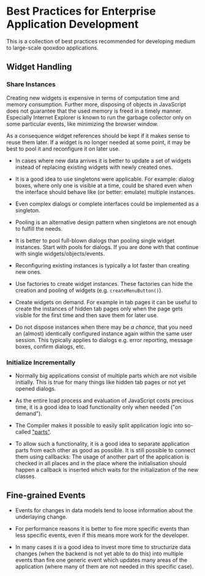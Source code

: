 # Best Practices for Enterprise Application Development

This is a collection of best practices recommended for
developing medium to large-scale qooxdoo applications.

## Widget Handling

### Share Instances

Creating new widgets is expensive in terms of computation time and
memory consumption. Further more, disposing of objects in JavaScript
does not guarantee that the used memory is freed in a timely manner.
Especially Internet Explorer is known to run the garbage collector
only on some particular events, like minimizing the browser window.

As a consequence widget references should be kept if it makes
sense to reuse them later. If a widget is no longer needed at some
point, it may be best to pool it and reconfigure it on later use.

-   In cases where new data arrives it is better to update a set of
widgets instead of replacing existing widgets with newly created ones.

-   It is a good idea to use singletons were applicable. For example: dialog
boxes, where only one is visible at a time, could be shared even when the
interface should behave like (or better: emulate) multiple instances.

-   Even complex dialogs or complete interfaces
could be implemented as a singleton.

-   Pooling is an alternative design pattern when
singletons are not enough to fulfill the needs.

-   It is better to pool full-blown dialogs than pooling single
widget instances. Start with pools for dialogs. If you are
done with that continue with single widgets/objects/events.

-   Reconfiguring existing instances is typically a lot faster than 
creating new ones.

-   Use factories to create widget instances. These factories can
hide the creation and pooling of widgets (e.g. `createMenuButton()`).

-   Create widgets on demand. For example in tab pages it can be
useful to create the instances of hidden tab pages only when the page
gets visible for the first time and then save them for later use.

-   Do not dispose instances when there may be *a chance*,
that you need an (almost) identically configured instance again
within the same user session. This typically applies to dialogs
e.g. error reporting, message boxes, confirm dialogs, etc.

### Initialize Incrementally

-   Normally big applications consist of multiple parts
which are not visibile initially. This is true for many
things like hidden tab pages or not yet opened dialogs.

-   As the entire load process and evaluation of JavaScript costs precious
time, it is a good idea to load functionality only when needed ("on demand").

-   The Compiler makes it possible to
easily split application logic into so-called ["parts"](howto/parts.md).

-   To allow such a functionality, it is a good idea to separate application
parts from each other as good as possible. It is still possible to connect
them using callbacks: The usage of another part of the application is checked
in all places and in the place where the initialisation should happen a
callback is inserted which waits for the initialization of the new classes.

## Fine-grained Events

-   Events for changes in data models tend to
loose information about the underlaying change.

-   For performance reasons it is better to fire more specific events than
less specific events, even if this means more work for the developer.

-   In many cases it is a good idea to invest more time to structurize
data changes (when the backend is not yet able to do this) into multiple
events than fire one generic event which updates many areas of the
application (where many of them are not needed in this specific case).

